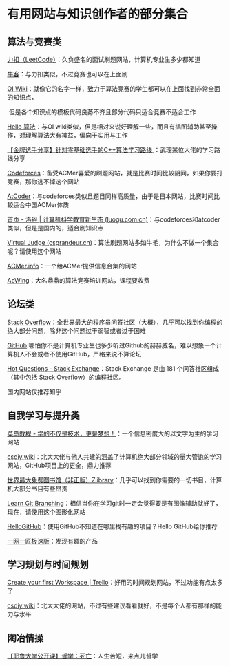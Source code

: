 # 有用网站与知识创作者的部分集合

## 算法与竞赛类

[力扣（LeetCode）](https://leetcode.cn/)：久负盛名的面试刷题网站，计算机专业生多少都知道

[牛客](https://nowcoder.com/)：与力扣类似，不过竞赛也可以在上面刷

[OI Wiki](https://oi-wiki.org/)：就像它的名字一样，致力于算法竞赛的学生都可以在上面找到非常全面的知识点，

​		但是各个知识点的模板代码良莠不齐且部分代码只适合竞赛不适合工作

[Hello 算法](https://www.hello-algo.com/)：与OI wiki类似，但是相对来说好理解一些，而且有插图辅助甚至操作，对理解算法大有裨益，偏向于实用与工作

[【金牌选手分享】针对零基础选手的C++算法学习路线 ](https://www.eriktse.com/algorithm/1303.html#大一上学期)：武理某位大佬的学习路线分享

[Codeforces](https://codeforces.com/)：备受ACMer喜爱的刷题网站，就是比赛时间比较阴间，如果你要打竞赛，那你逃不掉这个网站

[AtCoder](https://atcoder.jp/)：与codeforces类似且题目同样高质量，由于是日本网站，比赛时间比较适合中国ACMer体质

[首页 - 洛谷 | 计算机科学教育新生态 (luogu.com.cn)](https://www.luogu.com.cn/)：与codeforces和atcoder类似，但是是国内的，适合刷知识点

[Virtual Judge (csgrandeur.cn)](https://vjudge.csgrandeur.cn/)：算法刷题网站多如牛毛，为什么不做一个集合呢？请使用这个网站

[ACMer.info](https://acmer.info/)：一个给ACMer提供信息合集的网站

[AcWing](https://www.acwing.com/)：大名鼎鼎的算法竞赛培训网站，课程要收费

## 论坛类

[Stack Overflow](https://stackoverflow.com/)：全世界最大的程序员问答社区（大概），几乎可以找到你编程的绝大部分问题，除非这个问题过于弱智或者过于困难

[GitHub](https://github.com/):哪怕你不是计算机专业生也多少听过Github的赫赫威名，难以想象一个计算机人不会或者不使用GitHub，严格来说不算论坛

[Hot Questions - Stack Exchange](https://stackexchange.com/)：Stack Exchange 是由 181 个问答社区组成（其中包括 Stack Overflow）的编程社区。

国内网站仅推荐知乎

## 自我学习与提升类

[菜鸟教程 - 学的不仅是技术，更是梦想！](https://www.runoob.com/)：一个信息密度大的以文字为主的学习网站

[ csdiy.wiki](https://csdiy.wiki/)：北大大佬与他人共建的涵盖了计算机绝大部分领域的量大管饱的学习网站，GitHub项目上的更全，鼎力推荐

[世界最大免费图书馆（非正版）Zlibrary](https://z-lib.is/)：几乎可以找到你需要的一切书目，计算机大部分书目有些昂贵

[Learn Git Branching](https://learngitbranching.js.org/?locale=zh_CN)：相信当你在学习git时一定会觉得要是有图像辅助就好了，现在，请使用这个图形化网站

[HelloGitHub](https://hellogithub.com/)：使用GitHub不知道在哪里找有趣的项目？Hello GitHub给你推荐

[一网一匠极速版](https://ywyj.cn/)：发现有趣的产品

## 学习规划与时间规划

[Create your first Workspace | Trello](https://trello.com/create-first-team)：好用的时间规划网站，不过功能有点太多了

 [ csdiy.wiki](https://csdiy.wiki/)：北大大佬的网站，不过有些建议看看就好，不是每个人都有那样的能力与水平

## 陶冶情操

[【耶鲁大学公开课】哲学：死亡](https://www.bilibili.com/video/BV1oW411h7ee/?vd_source=fd7c48bc1fba0b13fb26b253475a99ca)：人生苦短，来点儿哲学









